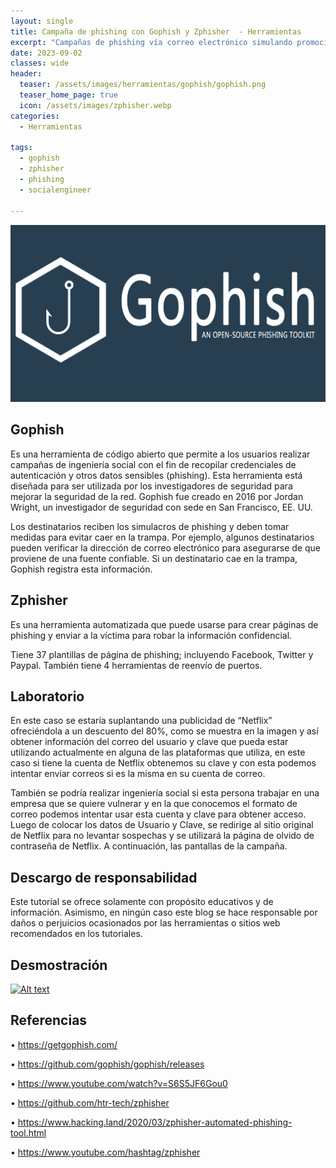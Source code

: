```yaml
---
layout: single
title: Campaña de phishing con Gophish y Zphisher  - Herramientas
excerpt: "Campañas de phishing vía correo electrónico simulando promoción de plataformas de streaming y posterior captura de credenciales de usuario"
date: 2023-09-02
classes: wide
header:
  teaser: /assets/images/herramientas/gophish/gophish.png
  teaser_home_page: true
  icon: /assets/images/zphisher.webp
categories:
  - Herramientas
 
tags:  
  - gophish
  - zphisher
  - phishing
  - socialengineer    
  
---
```


![](/assets/images/herramientas/gophish/gophish.png)

## Gophish

Es una herramienta de código abierto que permite a los usuarios realizar campañas de ingeniería social con el fin de recopilar credenciales de autenticación y otros datos sensibles (phishing). Esta herramienta está diseñada para ser utilizada por los investigadores de seguridad para mejorar la seguridad de la red. Gophish fue creado en 2016 por Jordan Wright, un investigador de seguridad con sede en San Francisco, EE. UU.

Los destinatarios reciben los simulacros de phishing y deben tomar medidas para evitar caer en la trampa. Por ejemplo, algunos destinatarios pueden verificar la dirección de correo electrónico para asegurarse de que proviene de una fuente confiable. Si un destinatario cae en la trampa, Gophish registra esta información.

## Zphisher

Es una herramienta automatizada que puede usarse para crear páginas de phishing y enviar a la víctima para robar la información confidencial.

Tiene 37 plantillas de página de phishing; incluyendo Facebook, Twitter y Paypal. También tiene 4 herramientas de reenvío de puertos.

## Laboratorio

En este caso se estaría suplantando una publicidad de “Netflix” ofreciéndola a un descuento del 80%, como se muestra en la imagen y así obtener información del correo del usuario y clave que pueda estar utilizando actualmente en alguna de las plataformas que utiliza, en este caso si tiene la cuenta de Netflix obtenemos su clave y con esta podemos intentar enviar correos si es la misma en su cuenta de correo.

También se podría realizar ingeniería social si esta persona trabajar en una empresa que se quiere vulnerar y en la que conocemos el formato de correo podemos intentar usar esta cuenta y clave para obtener acceso. Luego de colocar los datos de Usuario y Clave, se redirige al sitio original de Netflix para no levantar sospechas y se utilizará la página de olvido de contraseña de Netflix. A continuación, las pantallas de la campaña.

## Descargo de responsabilidad

Este tutorial se ofrece solamente con propósito educativos y de información. Asimismo, en ningún caso este blog se hace responsable por daños o perjuicios ocasionados por las herramientas o sitios web recomendados en los tutoriales.


## Desmostración 
[![Alt text](https://img.youtube.com/vi/A7FcjJUJ_Hq6Pdfl/0.jpg)](https://www.youtube.com/watch?v=A7FcjJUJ_Hq6Pdfl)

## Referencias

• https://getgophish.com/

• https://github.com/gophish/gophish/releases

• https://www.youtube.com/watch?v=S6S5JF6Gou0

• https://github.com/htr-tech/zphisher

• https://www.hacking.land/2020/03/zphisher-automated-phishing-tool.html

• https://www.youtube.com/hashtag/zphisher

